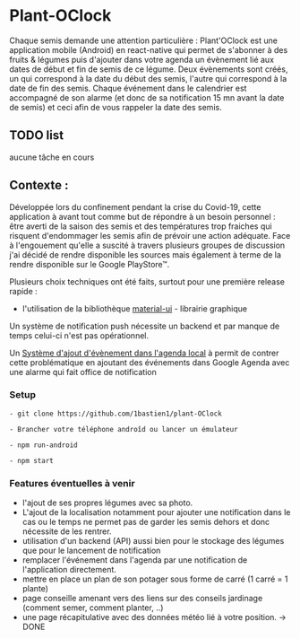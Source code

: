 # Plant-OClock

Chaque semis demande une attention particulière : 
Plant'OClock est une application mobile (Android) en react-native qui permet de s'abonner à des fruits & légumes
puis d'ajouter dans votre agenda un évènement lié aux dates de début et fin de semis de ce légume. Deux évènements sont créés, 
un qui correspond à la date du début des semis, l'autre qui correspond à la date de fin des semis. 
Chaque événement dans le calendrier est accompagné de son alarme (et donc de sa notification 15 mn avant la date de semis)
et ceci afin de vous rappeler la date des semis.

## TODO list

aucune tâche en cours

## Contexte : 

Développée lors du confinement pendant la crise du Covid-19, cette application à avant tout comme but de répondre à un besoin personnel : être averti de la saison des semis et des températures trop fraiches qui risquent d'endommager les semis afin de prévoir une action adéquate. Face à l'engouement qu'elle a suscité à travers plusieurs groupes de discussion j'ai décidé de rendre disponible les sources mais également à terme de la rendre disponible sur le Google PlayStore™.

Plusieurs choix techniques ont été faits, surtout pour une première release rapide :


- l'utilisation de la bibliothèque [material-ui](https://github.com/mui-org/material-ui) - librairie graphique

Un système de notification push nécessite un backend et par manque de temps celui-ci n'est pas opérationnel.

Un [Système d'ajout d'évènement dans l'agenda local](https://github.com/wmcmahan/react-native-calendar-events) à permit de contrer cette problématique en ajoutant des événements dans Google Agenda avec une alarme qui fait office de notification



### Setup

```
- git clone https://github.com/1bastien1/plant-OClock
```
```
- Brancher votre téléphone androîd ou lancer un émulateur
```
```
- npm run-android
```
```
- npm start
```


### Features éventuelles à venir


- l'ajout de ses propres légumes avec sa photo.
- L'ajout de la localisation notamment pour ajouter une notification dans le cas ou le temps ne permet pas de garder
les semis dehors et donc nécessite de les rentrer.
- utilisation d'un backend (API) aussi bien pour le stockage des légumes que pour le lancement de notification
- remplacer l'événement dans l'agenda par une notification de l'application directement.
- mettre en place un plan de son potager sous forme de carré (1 carré = 1 plante)
- page conseille amenant vers des liens sur des conseils jardinage (comment semer, comment planter, ..)
- une page récapitulative avec des données météo lié à votre position. -> DONE



